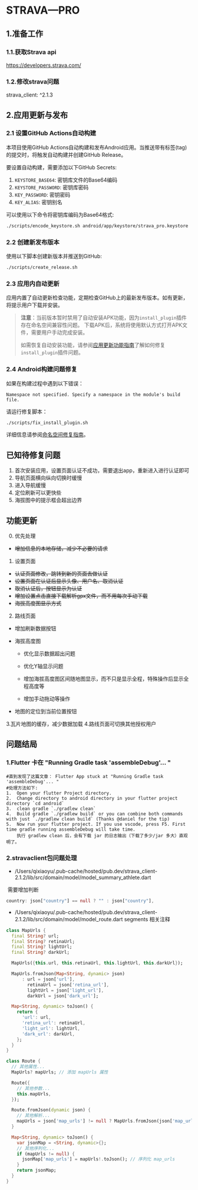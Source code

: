 # STRAVA—PRO

## 1.准备工作

### 1.1.获取Strava api

https://developers.strava.com/

### 1.2.修改strava问题

 strava_client: ^2.1.3

## 2.应用更新与发布

### 2.1 设置GitHub Actions自动构建

本项目使用GitHub Actions自动构建和发布Android应用。当推送带有标签(tag)的提交时，将触发自动构建并创建GitHub Release。

要设置自动构建，需要添加以下GitHub Secrets:

1. `KEYSTORE_BASE64`: 密钥库文件的Base64编码
2. `KEYSTORE_PASSWORD`: 密钥库密码
3. `KEY_PASSWORD`: 密钥密码
4. `KEY_ALIAS`: 密钥别名

可以使用以下命令将密钥库编码为Base64格式:

```bash
./scripts/encode_keystore.sh android/app/keystore/strava_pro.keystore
```

### 2.2 创建新发布版本

使用以下脚本创建新版本并推送到GitHub:

```bash
./scripts/create_release.sh
```

### 2.3 应用内自动更新

应用内置了自动更新检查功能，定期检查GitHub上的最新发布版本。如有更新，将提示用户下载并安装。

> **注意**：当前版本暂时禁用了自动安装APK功能，因为`install_plugin`插件存在命名空间兼容性问题。
> 下载APK后，系统将使用默认方式打开APK文件，需要用户手动完成安装。
> 
> 如需恢复自动安装功能，请参阅[应用更新功能指南](docs/APP_UPDATE_GUIDE.md)了解如何修复`install_plugin`插件问题。

### 2.4 Android构建问题修复

如果在构建过程中遇到以下错误：

```
Namespace not specified. Specify a namespace in the module's build file.
```

请运行修复脚本：

```bash
./scripts/fix_install_plugin.sh
```

详细信息请参阅[命名空间修复指南](android/NAMESPACE_FIX_README.md)。

## 已知待修复问题

1. 首次安装应用，设置页面认证不成功，需要退出app，重新进入进行认证即可
2. 导航页面横向纵向切换时缓慢
3. 进入导航缓慢
4. 定位刷新可以更快些
5. 海拔图中的提示框会超出边界

## 功能更新

0. 优先处理

- ~~增加信息的本地存储，减少不必要的请求~~

1. 设置页面

- ~~认证页面修改，跳转到新的页面去做认证~~
- ~~设置页面在认证后显示头像、用户名、取消认证~~
- ~~取消认证后，按钮显示为认证~~
- ~~增加设置点击直接下载解析gpx文件，而不用每次手动下载~~
- ~~海拔高度图显示方式~~

2. 路线页面

- 增加刷新数据按钮

- 海拔高度图

  - 优化显示数据超出问题
  - 优化Y轴显示问题

  - 增加海拔高度图区间随地图显示，而不只是显示全程，特殊操作后显示全程高度等
  - 增加手动拖动等操作

- 地图的定位到当前位置按钮

3.瓦片地图的缓存，减少数据加载
4.路线页面可切换其他授权用户

## 问题结局

### 1.Flutter 卡在 "Running Gradle task 'assembleDebug'... "

```shell
#直到发现了这篇文章： Flutter App stuck at "Running Gradle task 'assembleDebug'... "
#处理方法如下:
1.  Open your flutter Project directory.
2.  Change directory to android directory in your flutter project directory `cd android`
3.  clean gradle `./gradlew clean`
4.  Build gradle `./gradlew build` or you can combine both commands with just `./gradlew clean build` (Thanks @daniel for the tip)
5.  Now run your flutter project. If you use vscode, press F5. First time gradle running assembleDebug will take time.
    执行 gradlew clean 后，会有下载 jar 的日志输出（下载了多少/jar 多大）直观明了。
```

### 2.stravaclient包问题处理

- /Users/qixiaoyu/.pub-cache/hosted/pub.dev/strava_client-2.1.2/lib/src/domain/model/model_summary_athlete.dart

​        需要增加判断

```dart
country: json["country"] == null ? "" : json["country"],
```

- /Users/qixiaoyu/.pub-cache/hosted/pub.dev/strava_client-2.1.2/lib/src/domain/model/model_route.dart segments 相关注释

```dart
class MapUrls {
  final String? url;
  final String? retinaUrl;
  final String? lightUrl;
  final String? darkUrl;

  MapUrls({this.url, this.retinaUrl, this.lightUrl, this.darkUrl});

  MapUrls.fromJson(Map<String, dynamic> json)
      : url = json['url'],
        retinaUrl = json['retina_url'],
        lightUrl = json['light_url'],
        darkUrl = json['dark_url'];

  Map<String, dynamic> toJson() {
    return {
      'url': url,
      'retina_url': retinaUrl,
      'light_url': lightUrl,
      'dark_url': darkUrl,
    };
  }
}

class Route {
  // 其他属性...
  MapUrls? mapUrls; // 添加 mapUrls 属性

  Route({
    // 其他参数...
    this.mapUrls,
  });

  Route.fromJson(dynamic json) {
    // 其他解析...
    mapUrls = json['map_urls'] != null ? MapUrls.fromJson(json['map_urls']) : null; // 解析 map_urls
  }

  Map<String, dynamic> toJson() {
    var jsonMap = <String, dynamic>{};
    // 其他序列化...
    if (mapUrls != null) {
      jsonMap['map_urls'] = mapUrls!.toJson(); // 序列化 map_urls
    }
    return jsonMap;
  }
} 
```







































